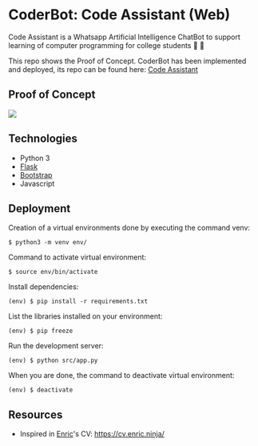 # CoderBot: Code Assistant (Web)

Code Assistant is a Whatsapp Artificial Intelligence ChatBot to support learning of computer programming for college students 🤖 👾 

This repo shows the Proof of Concept. CoderBot has been implemented and deployed, its repo can be found here: [Code Assistant](https://github.com/dazcona/code-assistant)

## Proof of Concept

![](video/video.gif)

## Technologies

* Python 3
* [Flask](http://flask.pocoo.org/)
* [Bootstrap](https://getbootstrap.com/)
* Javascript

## Deployment

Creation of a virtual environments done by executing the command venv:
```
$ python3 -m venv env/
```

Command to activate virtual environment:
```
$ source env/bin/activate
```

Install dependencies:
```
(env) $ pip install -r requirements.txt
```

List the libraries installed on your environment:
```
(env) $ pip freeze
```

Run the development server:
```
(env) $ python src/app.py
```

When you are done, the command to deactivate virtual environment:
```
(env) $ deactivate
```

## Resources

* Inspired in [Enric](https://github.com/enric1994)'s CV: https://cv.enric.ninja/